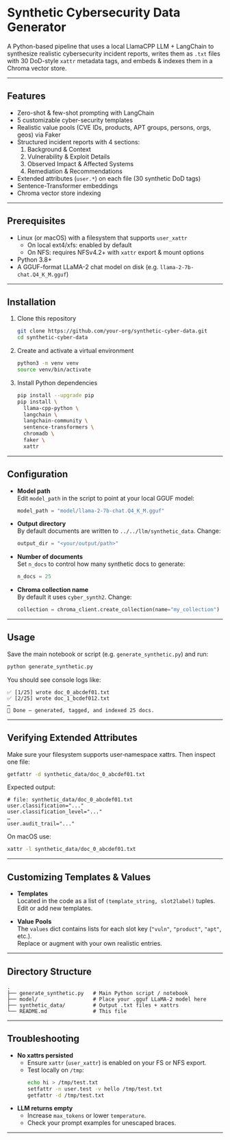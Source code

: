# Synthetic Cybersecurity Data Generator

A Python-based pipeline that uses a local LlamaCPP LLM + LangChain to synthesize realistic cybersecurity incident reports, writes them as `.txt` files with 30 DoD-style `xattr` metadata tags, and embeds & indexes them in a Chroma vector store.

---

## Features

- Zero-shot & few-shot prompting with LangChain  
- 5 customizable cyber-security templates  
- Realistic value pools (CVE IDs, products, APT groups, persons, orgs, geos) via Faker  
- Structured incident reports with 4 sections:
  1. Background & Context  
  2. Vulnerability & Exploit Details  
  3. Observed Impact & Affected Systems  
  4. Remediation & Recommendations  
- Extended attributes (`user.*`) on each file (30 synthetic DoD tags)  
- Sentence-Transformer embeddings  
- Chroma vector store indexing  

---

## Prerequisites

- Linux (or macOS) with a filesystem that supports `user_xattr`  
  - On local ext4/xfs: enabled by default  
  - On NFS: requires NFSv4.2+ with `xattr` export & mount options  
- Python 3.8+  
- A GGUF-format LLaMA-2 chat model on disk (e.g. `llama-2-7b-chat.Q4_K_M.gguf`)  

---

## Installation

1. Clone this repository  
   ```bash
   git clone https://github.com/your-org/synthetic-cyber-data.git
   cd synthetic-cyber-data
   ```

2. Create and activate a virtual environment  
   ```bash
   python3 -m venv venv
   source venv/bin/activate
   ```

3. Install Python dependencies  
   ```bash
   pip install --upgrade pip
   pip install \
     llama-cpp-python \
     langchain \
     langchain-community \
     sentence-transformers \
     chromadb \
     faker \
     xattr
   ```

---

## Configuration

- **Model path**  
  Edit `model_path` in the script to point at your local GGUF model:

  ```python
  model_path = "model/llama-2-7b-chat.Q4_K_M.gguf"
  ```

- **Output directory**  
  By default documents are written to `../../llm/synthetic_data`. Change:

  ```python
  output_dir = "<your/output/path>"
  ```

- **Number of documents**  
  Set `n_docs` to control how many synthetic docs to generate:

  ```python
  n_docs = 25
  ```

- **Chroma collection name**  
  By default it uses `cyber_synth2`. Change:

  ```python
  collection = chroma_client.create_collection(name="my_collection")
  ```

---

## Usage

Save the main notebook or script (e.g. `generate_synthetic.py`) and run:

```bash
python generate_synthetic.py
```

You should see console logs like:

```
✅ [1/25] wrote doc_0_abcdef01.txt
✅ [2/25] wrote doc_1_bcdef012.txt
…
🎉 Done – generated, tagged, and indexed 25 docs.
```

---

## Verifying Extended Attributes

Make sure your filesystem supports user‐namespace xattrs. Then inspect one file:

```bash
getfattr -d synthetic_data/doc_0_abcdef01.txt
```

Expected output:

```
# file: synthetic_data/doc_0_abcdef01.txt
user.classification="..."
user.classification_level="..."
…
user.audit_trail="..."
```

On macOS use:

```bash
xattr -l synthetic_data/doc_0_abcdef01.txt
```

---

## Customizing Templates & Values

- **Templates**  
  Located in the code as a list of `(template_string, slot2label)` tuples. Edit or add new templates.

- **Value Pools**  
  The `values` dict contains lists for each slot key (`"vuln"`, `"product"`, `"apt"`, etc.).  
  Replace or augment with your own realistic entries.

---

## Directory Structure

```
.
├── generate_synthetic.py   # Main Python script / notebook
├── model/                  # Place your .gguf LLaMA-2 model here
├── synthetic_data/         # Output .txt files + xattrs
└── README.md               # This file
```

---

## Troubleshooting

- **No xattrs persisted**  
  - Ensure `xattr` (`user_xattr`) is enabled on your FS or NFS export.  
  - Test locally on `/tmp`:  
    ```bash
    echo hi > /tmp/test.txt
    setfattr -n user.test -v hello /tmp/test.txt
    getfattr -d /tmp/test.txt
    ```
- **LLM returns empty**  
  - Increase `max_tokens` or lower `temperature`.  
  - Check your prompt examples for unescaped braces.

---


